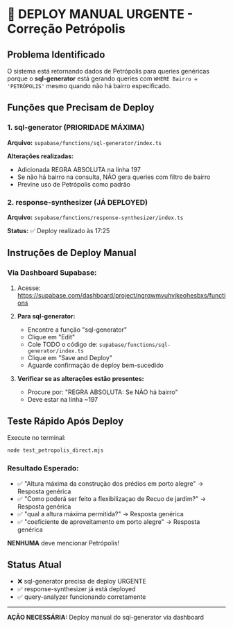 # 🚨 DEPLOY MANUAL URGENTE - Correção Petrópolis

## Problema Identificado
O sistema está retornando dados de Petrópolis para queries genéricas porque o **sql-generator** está gerando queries com `WHERE Bairro = 'PETRÓPOLIS'` mesmo quando não há bairro especificado.

## Funções que Precisam de Deploy

### 1. sql-generator (PRIORIDADE MÁXIMA)
**Arquivo:** `supabase/functions/sql-generator/index.ts`

**Alterações realizadas:**
- Adicionada REGRA ABSOLUTA na linha 197
- Se não há bairro na consulta, NÃO gera queries com filtro de bairro
- Previne uso de Petrópolis como padrão

### 2. response-synthesizer (JÁ DEPLOYED)
**Arquivo:** `supabase/functions/response-synthesizer/index.ts`

**Status:** ✅ Deploy realizado às 17:25

## Instruções de Deploy Manual

### Via Dashboard Supabase:

1. Acesse: https://supabase.com/dashboard/project/ngrqwmvuhvjkeohesbxs/functions

2. **Para sql-generator:**
   - Encontre a função "sql-generator"
   - Clique em "Edit"
   - Cole TODO o código de: `supabase/functions/sql-generator/index.ts`
   - Clique em "Save and Deploy"
   - Aguarde confirmação de deploy bem-sucedido

3. **Verificar se as alterações estão presentes:**
   - Procure por: "REGRA ABSOLUTA: Se NÃO há bairro"
   - Deve estar na linha ~197

## Teste Rápido Após Deploy

Execute no terminal:
```bash
node test_petropolis_direct.mjs
```

### Resultado Esperado:
- ✅ "Altura máxima da construção dos prédios em porto alegre" → Resposta genérica
- ✅ "Como poderá ser feito a flexibilizaçao de Recuo de jardim?" → Resposta genérica
- ✅ "qual a altura máxima permitida?" → Resposta genérica
- ✅ "coeficiente de aproveitamento em porto alegre" → Resposta genérica

**NENHUMA** deve mencionar Petrópolis!

## Status Atual
- ❌ sql-generator precisa de deploy URGENTE
- ✅ response-synthesizer já está deployed
- ✅ query-analyzer funcionando corretamente

---

**AÇÃO NECESSÁRIA:** Deploy manual do sql-generator via dashboard